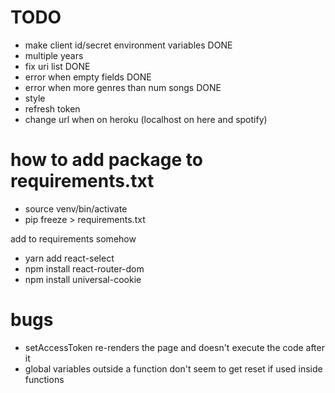 # TODO
- make client id/secret environment variables DONE
- multiple years
- fix uri list DONE
- error when empty fields DONE
- error when more genres than num songs DONE
- style
- refresh token
- change url when on heroku (localhost on here and spotify)

# how to add package to requirements.txt
- source venv/bin/activate
- pip freeze > requirements.txt

add to requirements somehow
- yarn add react-select
- npm install react-router-dom
- npm install universal-cookie



# bugs
- setAccessToken re-renders the page and doesn't execute the code after it
- global variables outside a function don't seem to get reset if used inside functions

